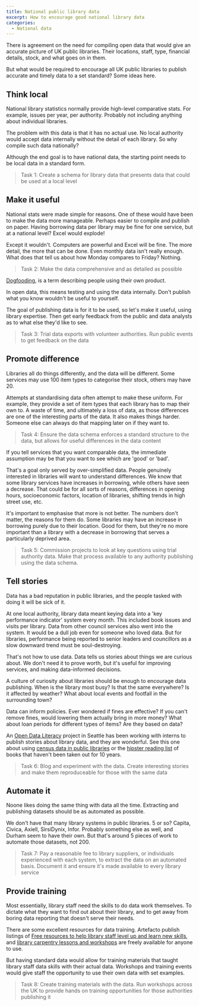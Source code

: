 ```yaml
---
title: National public library data
excerpt: How to encourage good national library data
categories:
  - National data
---
```


There is agreement on the need for compiling open data that would give an accurate picture of UK public libraries. Their locations, staff, type, financial details, stock, and what goes on in them.

But what would be required to encourage all UK public libraries to publish accurate and timely data to a set standard? Some ideas here.

## Think local

National library statistics normally provide high-level comparative stats. For example, issues per year, per authority. Probably not including anything about individual libraries.

The problem with this data is that it has no actual use. No local authority would accept data internally without the detail of each library. So why compile such data nationally?

Although the end goal is to have national data, the starting point needs to be local data in a standard form.

> Task 1: Create a schema for library data that presents data that could be used at a local level

## Make it useful

National stats were made simple for reasons. One of these would have been to make the data more manageable. Perhaps easier to compile and publish on paper. Having borrowing data per library may be fine for one service, but at a national level? Excel would explode! 

Except it wouldn't. Computers are powerful and Excel will be fine. The more detail, the more that can be done. Even monthly data isn't really enough. What does that tell us about how Monday compares to Friday? Nothing.

> Task 2: Make the data comprehensive and as detailed as possible

[Dogfooding](https://en.wikipedia.org/wiki/Eating_your_own_dog_food), is a term describing people using their own product.

In open data, this means testing and using the data internally. Don't publish what you know wouldn't be useful to yourself.

The goal of publishing data is for it to be used, so let's make it useful, using library expertise. Then get early feedback from the public and data analysts as to what else they'd like to see.

> Task 3: Trial data exports with volunteer authorities. Run public events to get feedback on the data

## Promote difference

Libraries all do things differently, and the data will be different. Some services may use 100 item types to categorise their stock, others may have 20.

Attempts at standardising data often attempt to make these uniform. For example, they provide a set of item types that each library has to map their own to. A waste of time, and ultimately a loss of data, as those differences are one of the interesting parts of the data. It also makes things harder. Someone else can always do that mapping later on if they want to.

> Task 4: Ensure the data schema enforces a standard structure to the data, but allows for useful differences in the data content

If you tell services that you want comparable data, the immediate assumption may be that you want to see which are 'good' or 'bad'.

That's a goal only served by over-simplified data. People genuinely interested in libraries will want to understand differences. We know that some library services have increases in borrowing, while others have seen a decrease. That could be for all sorts of reasons, differences in opening hours, socioeconomic factors, location of libraries, shifting trends in high street use, etc.

It's important to emphasise that more is not better. The numbers don't matter, the reasons for them do. Some libraries may have an increase in borrowing purely due to their location. Good for them, but they're no more important than a library with a decrease in borrowing that serves a particularly deprived area.

> Task 5: Commission projects to look at key questions using trial authority data. Make that process available to any authority publishing using the data schema.

## Tell stories

Data has a bad reputation in public libraries, and the people tasked with doing it will be sick of it.

At one local authority, library data meant keying data into a 'key performance indicator' system every month. This included book issues and visits per library. Data from other council services also went into the system. It would be a dull job even for someone who loved data. But for libraries, performance being reported to senior leaders and councillors as a slow downward trend must be soul-destroying.

That's not how to use data. Data tells us stories about things we are curious about. We don't need it to prove worth, but it's useful for improving services, and making data-informed decisions.

A culture of curiosity about libraries should be enough to encourage data publishing. When is the library most busy? Is that the same everywhere? Is it affected by weather? What about local events and footfall in the surrounding town?

Data can inform policies. Ever wondered if fines are effective? If you can't remove fines, would lowering them actually bring in more money? What about loan periods for different types of items? Are they based on data?

An [Open Data Literacy](https://twitter.com/ODLiteracy) project in Seattle has been working with interns to publish stories about library data, and they are wonderful. See this one about using [census data in public libraries](https://medium.com/open-data-literacy/beyond-the-census-using-census-data-in-public-libraries-333e2643fd21) or the [hipster reading list](https://pudding.cool/2019/06/summer-reading/) of books that haven't been taken out for 10 years.

> Task 6: Blog and experiment with the data. Create interesting stories and make them reproduceable for those with the same data

## Automate it

Noone likes doing the same thing with data all the time. Extracting and publishing datasets should be as automated as possible.

We don't have that many library systems in public libraries. 5 or so? Capita, Civica, Axiell, SirsiDynix, Infor. Probably something else as well, and Durham seem to have their own. But that's around 5 pieces of work to automate those datasets, not 200.

> Task 7: Pay a reasonable fee to library suppliers, or individuals experienced with each system, to extract the data on an automated basis. Document it and ensure it's  made available to every library service

## Provide training

Most essentially, library staff need the skills to do data work themselves. To dictate what they want to find out about their library, and to get away from boring data reporting that doesn't serve their needs.

There are some excellent resources for data training. Artefacto publish listings of [Free resources to help library staff level up and learn new skills](https://libraryskills.io/), and [library carpentry lessons and workshops](https://librarycarpentry.org/lessons/) are freely available for anyone to use.  

But having standard data would allow for training materials that taught library staff data skills with their actual data. Workshops and training events would give staff the opportunity to use their own data with set examples.

> Task 8: Create training materials with the data. Run workshops across the UK to provide hands on training opportunities for those authorities publishing it